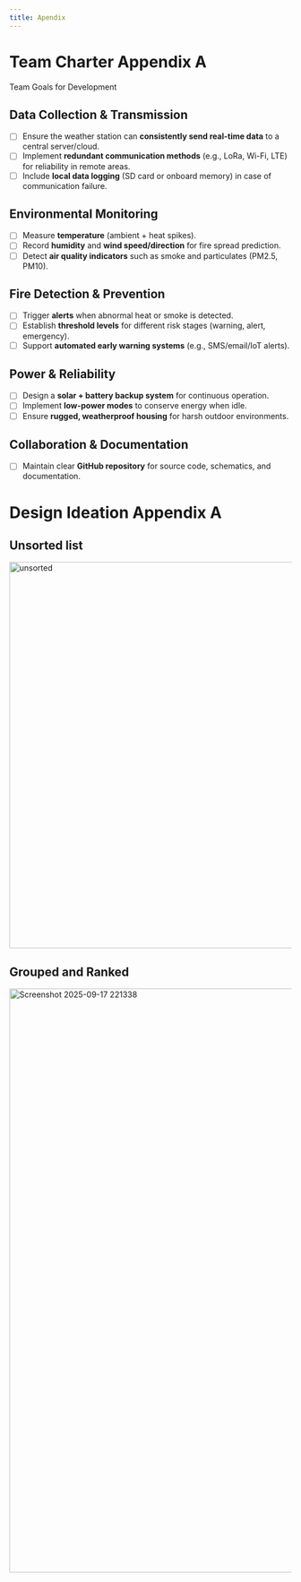 ```yaml
---
title: Apendix
---
```


# Team Charter Appendix A 

Team Goals for Development

## Data Collection & Transmission
- [ ] Ensure the weather station can **consistently send real-time data** to a central server/cloud.  
- [ ] Implement **redundant communication methods** (e.g., LoRa, Wi-Fi, LTE) for reliability in remote areas.  
- [ ] Include **local data logging** (SD card or onboard memory) in case of communication failure.  

## Environmental Monitoring
- [ ] Measure **temperature** (ambient + heat spikes).  
- [ ] Record **humidity** and **wind speed/direction** for fire spread prediction.  
- [ ] Detect **air quality indicators** such as smoke and particulates (PM2.5, PM10).  

## Fire Detection & Prevention
- [ ] Trigger **alerts** when abnormal heat or smoke is detected.  
- [ ] Establish **threshold levels** for different risk stages (warning, alert, emergency).  
- [ ] Support **automated early warning systems** (e.g., SMS/email/IoT alerts).  

## Power & Reliability
- [ ] Design a **solar + battery backup system** for continuous operation.  
- [ ] Implement **low-power modes** to conserve energy when idle.  
- [ ] Ensure **rugged, weatherproof housing** for harsh outdoor environments.  

## Collaboration & Documentation
- [ ] Maintain clear **GitHub repository** for source code, schematics, and documentation.

# Design Ideation Appendix A 

## Unsorted list
<img width="644" height="690" alt="unsorted" src="https://github.com/user-attachments/assets/17806895-800c-4107-a58e-11815951c013" />

## Grouped and Ranked
<img width="1493" height="1043" alt="Screenshot 2025-09-17 221338" src="https://github.com/user-attachments/assets/fd46785d-8a92-448e-9b2d-0e4a079b83b8" />

